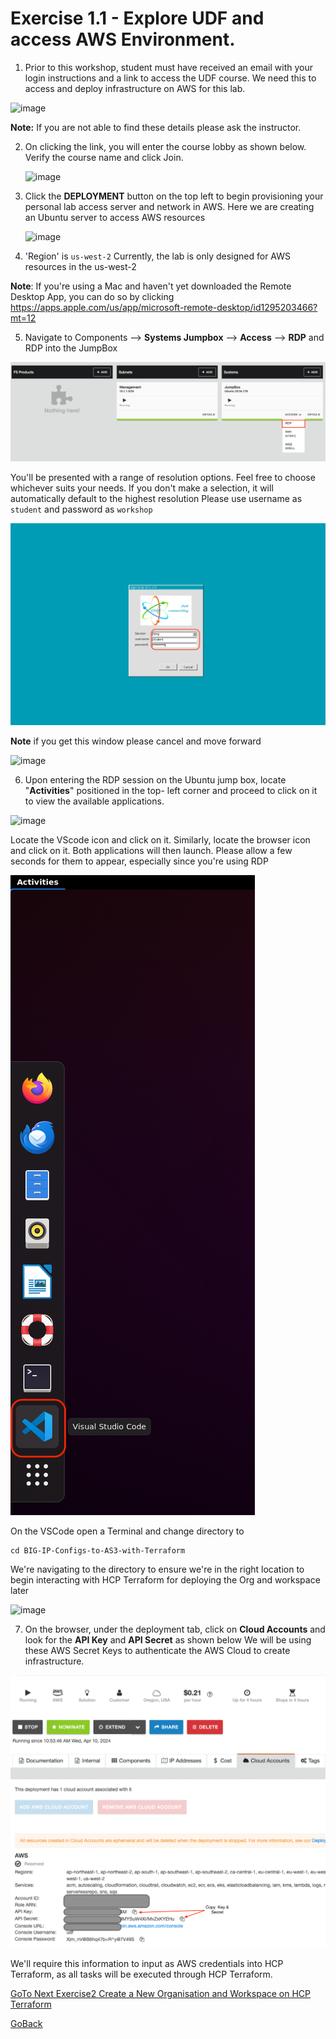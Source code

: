 # Exercise 1.1 - Explore UDF and access AWS Environment.


1. Prior to this workshop, student must have received an email with your login instructions and a link to access the UDF course. We need this to access and deploy  infrastructure on AWS for this lab. 

  ![image](https://github.com/f5businessdevelopment/bigipworkshop/assets/13858248/290cc6c1-67e9-4c10-a097-aad0a3cb78ef)

   
   **Note:** If you are not able to find these details please ask the instructor.
   
2. On clicking the link, you will enter the course lobby as shown below. Verify the course name  and click Join.

   ![image](https://github.com/f5businessdevelopment/bigipworkshop/assets/13858248/bd23d537-ea57-4fd8-8786-3d550d9922ce)

   
3. Click the __DEPLOYMENT__ button on the top left to begin provisioning your personal lab access server and network in AWS. Here we are creating an Ubuntu server to access  AWS resources

   ![image](https://github.com/f5businessdevelopment/bigipworkshop/assets/13858248/49df6787-1c1d-41bc-b516-a5091540edb7)


4. 'Region' is ``` us-west-2 ``` Currently, the lab is only designed for AWS resources in the us-west-2

__Note__: If you're using a Mac and haven't yet downloaded the Remote Desktop App, you can do so by clicking
  https://apps.apple.com/us/app/microsoft-remote-desktop/id1295203466?mt=12
   
5. Navigate to Components -->  __Systems Jumpbox__ --> __Access__ --> __RDP__ and RDP into the JumpBox

![alt text](../images/RDP_Jumpbox.png)

   
  You'll be presented with a range of resolution options. Feel free to choose whichever suits your 
  needs. If you don't make a selection, it will automatically default to the highest resolution
  Please use username as ```student``` and password as ```workshop```
  
   ![alt text](../images/login.png)

   __Note__ if you get this window please cancel and move forward

   ![image](https://github.com/f5businessdevelopment/bigipworkshop/assets/13858248/c8f218c5-ffd3-45ad-a778-fe10a2766159)


    
6. Upon entering the RDP session on the Ubuntu jump box, locate "__Activities__" positioned in the top- 
left corner and proceed to click on it to view the available applications.

![image](https://github.com/f5businessdevelopment/bigipworkshop/assets/13858248/40a9b086-7bbb-433e-a0f2-6d4b55b604bc)


  Locate the VScode icon and click on it. Similarly, locate the browser icon and click on it. Both 
  applications will then launch. Please allow a few seconds for them to appear, especially since 
  you're using RDP
  
   ![alt text](../images/vscode.png)

   On the VSCode open a Terminal and change directory to
   ```
   cd BIG-IP-Configs-to-AS3-with-Terraform

   ```
   We're navigating to the directory to ensure we're in the right location to begin interacting 
   with HCP Terraform for deploying the Org and workspace later

   ![image](https://github.com/f5businessdevelopment/bigipworkshop/assets/13858248/d2d587e7-fc2c-4937-b101-96aef292656e)



7. On the browser, under the deployment tab, click on **Cloud Accounts** and look for the **API Key** and **API Secret** as shown below
We will be using these AWS Secret Keys to authenticate the AWS Cloud to create infrastructure.

  ![alt text](../images/console.png)

   We'll require this information to input as AWS credentials into HCP Terraform, as all tasks will 
   be executed through HCP Terraform.

[GoTo Next Exercise2 Create a New Organisation and Workspace on HCP Terraform](ex2.md)

[GoBack](../README.md)

